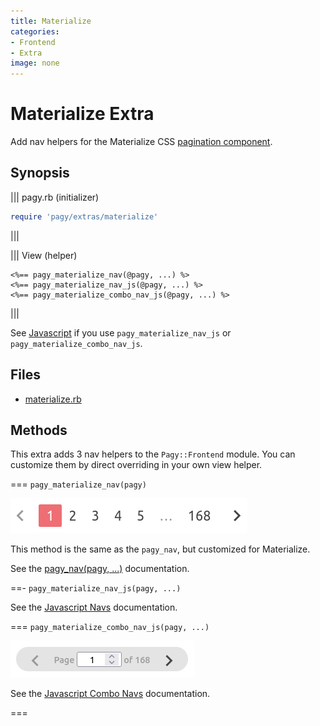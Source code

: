 ```yaml
---
title: Materialize
categories:
- Frontend
- Extra
image: none
---
```


# Materialize Extra

Add nav helpers for the Materialize CSS [pagination component](https://materializecss.com/pagination.html).

## Synopsis

||| pagy.rb (initializer)
```ruby
require 'pagy/extras/materialize'
```
|||

||| View (helper)
```erb
<%== pagy_materialize_nav(@pagy, ...) %>
<%== pagy_materialize_nav_js(@pagy, ...) %>
<%== pagy_materialize_combo_nav_js(@pagy, ...) %>
```
|||

See [Javascript](/docs/api/javascript.md) if you use `pagy_materialize_nav_js` or `pagy_materialize_combo_nav_js`.

## Files

- [materialize.rb](https://github.com/ddnexus/pagy/blob/master/lib/pagy/extras/materialize.rb)

## Methods

This extra adds 3 nav helpers to the `Pagy::Frontend` module. You can customize them by direct overriding in your own view helper.

=== `pagy_materialize_nav(pagy)`

![materialize_nav](/docs/assets/images/materialize_nav.png)

This method is the same as the `pagy_nav`, but customized for Materialize.

See the [pagy_nav(pagy, ...)](/docs/api/frontend.md#pagy-nav-pagy) documentation.

==- `pagy_materialize_nav_js(pagy, ...)`

<!---
To do: Add a proper responsive image for semantic, as we have done for bootstrap.

![materialize_nav_js](/docs/assets/images/materialize_nav_js.png)
-->

See the [Javascript Navs](/docs/api/javascript/navs.md) documentation.

=== `pagy_materialize_combo_nav_js(pagy, ...)`

![materialize_combo_nav_js](/docs/assets/images/materialize_combo_nav_js.png)

See the [Javascript Combo Navs](/docs/api/javascript/combo-navs.md) documentation.

===
